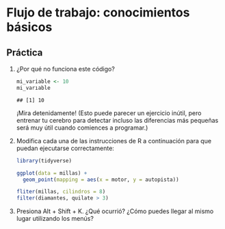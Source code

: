 # Flujo de trabajo: conocimientos básicos


## Práctica

1.  ¿Por qué no funciona este código?

    
    ```r
    mi_variable <- 10
    mi_varıable
    ```
    
    ```
    ## [1] 10
    ```
    
    ¡Mira detenidamente! (Esto puede parecer un ejercicio inútil, pero entrenar tu cerebro para detectar incluso las diferencias más pequeñas será muy útil cuando comiences a programar.)
    
2.  Modifica cada una de las instrucciones de R a continuación para que puedan ejecutarse correctamente:

    
    ```r
    library(tidyverse)
    
    ggplot(data = millas) + 
      geom_point(mapping = aes(x = motor, y = autopista))
    
    fliter(millas, cilindros = 8)
    filter(diamantes, quilate > 3)
    ```
    
3.  Presiona Alt + Shift + K. ¿Qué ocurrió? ¿Cómo puedes llegar al mismo lugar utilizando los menús?
